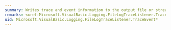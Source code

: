 ```yaml
---
summary: Writes trace and event information to the output file or stream.
remarks: <xref:Microsoft.VisualBasic.Logging.FileLogTraceListener.TraceEvent%2A> methods are not intended to be called by application code. These methods are called by members of the <xref:System.Diagnostics.Debug>, <xref:System.Diagnostics.Trace>, and <xref:System.Diagnostics.TraceSource> classes to write trace data to output.
uid: Microsoft.VisualBasic.Logging.FileLogTraceListener.TraceEvent*
---
```

